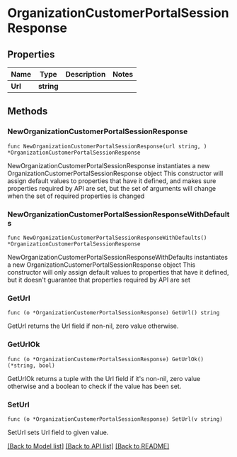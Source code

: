 # OrganizationCustomerPortalSessionResponse

## Properties

Name | Type | Description | Notes
------------ | ------------- | ------------- | -------------
**Url** | **string** |  | 

## Methods

### NewOrganizationCustomerPortalSessionResponse

`func NewOrganizationCustomerPortalSessionResponse(url string, ) *OrganizationCustomerPortalSessionResponse`

NewOrganizationCustomerPortalSessionResponse instantiates a new OrganizationCustomerPortalSessionResponse object
This constructor will assign default values to properties that have it defined,
and makes sure properties required by API are set, but the set of arguments
will change when the set of required properties is changed

### NewOrganizationCustomerPortalSessionResponseWithDefaults

`func NewOrganizationCustomerPortalSessionResponseWithDefaults() *OrganizationCustomerPortalSessionResponse`

NewOrganizationCustomerPortalSessionResponseWithDefaults instantiates a new OrganizationCustomerPortalSessionResponse object
This constructor will only assign default values to properties that have it defined,
but it doesn't guarantee that properties required by API are set

### GetUrl

`func (o *OrganizationCustomerPortalSessionResponse) GetUrl() string`

GetUrl returns the Url field if non-nil, zero value otherwise.

### GetUrlOk

`func (o *OrganizationCustomerPortalSessionResponse) GetUrlOk() (*string, bool)`

GetUrlOk returns a tuple with the Url field if it's non-nil, zero value otherwise
and a boolean to check if the value has been set.

### SetUrl

`func (o *OrganizationCustomerPortalSessionResponse) SetUrl(v string)`

SetUrl sets Url field to given value.



[[Back to Model list]](../README.md#documentation-for-models) [[Back to API list]](../README.md#documentation-for-api-endpoints) [[Back to README]](../README.md)



